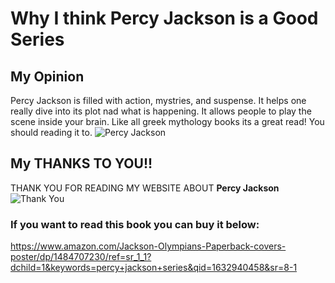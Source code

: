 # Why I think Percy Jackson is a Good Series
## My Opinion
Percy Jackson is filled with action, mystries, and suspense. It helps one really dive into its plot nad what is happening. It allows people to play the scene inside your brain. Like all greek mythology books its a great read! You should reading it to.
![Percy Jackson](https://cdn.vox-cdn.com/thumbor/1Xa_PU18mKrTsjJUvdnO7wPj1F0=/1400x788/filters:format(jpeg)/cdn.vox-cdn.com/uploads/chorus_asset/file/19978609/200514_logan_lerman_percy_jackson.jpg)

## My THANKS TO YOU!!
THANK YOU FOR READING MY WEBSITE ABOUT **Percy Jackson**
![Thank You](https://media.istockphoto.com/vectors/flag-thank-you-old-school-flag-banner-with-text-vector-id1183769974?k=20&m=1183769974&s=612x612&w=0&h=i7XQ7AGzPy8W1-BVDRhIYBogaiAwz8bsKBVn9cYNhj8=)
### If you want to read this book you can buy it below:
https://www.amazon.com/Jackson-Olympians-Paperback-covers-poster/dp/1484707230/ref=sr_1_1?dchild=1&keywords=percy+jackson+series&qid=1632940458&sr=8-1

